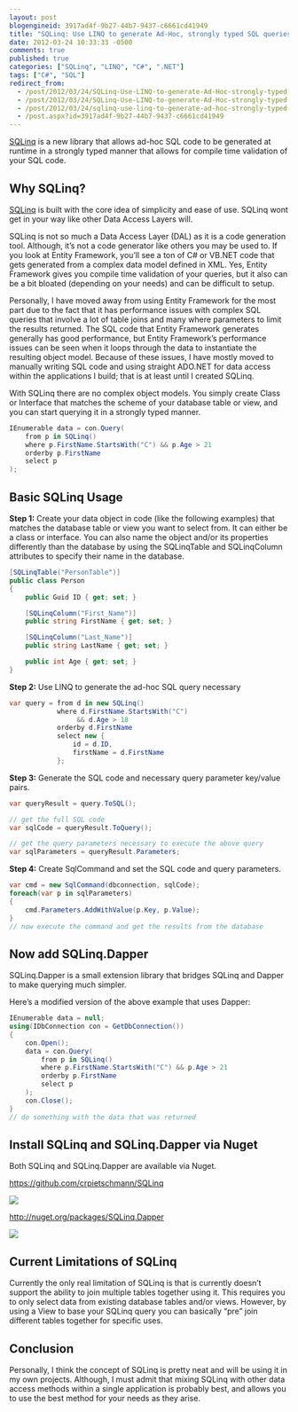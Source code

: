 ```yaml
---
layout: post
blogengineid: 3917ad4f-9b27-44b7-9437-c6661cd41949
title: "SQLinq: Use LINQ to generate Ad-Hoc, strongly typed SQL queries"
date: 2012-03-24 10:33:33 -0500
comments: true
published: true
categories: ["SQLinq", "LINQ", "C#", ".NET"]
tags: ["C#", "SQL"]
redirect_from: 
  - /post/2012/03/24/SQLinq-Use-LINQ-to-generate-Ad-Hoc-strongly-typed-SQL-queries.aspx
  - /post/2012/03/24/SQLinq-Use-LINQ-to-generate-Ad-Hoc-strongly-typed-SQL-queries
  - /post/2012/03/24/sqlinq-use-linq-to-generate-ad-hoc-strongly-typed-sql-queries
  - /post.aspx?id=3917ad4f-9b27-44b7-9437-c6661cd41949
---
```


[SQLinq](https://github.com/crpietschmann/SQLinq) is a new library that allows ad-hoc SQL code to be generated at runtime in a strongly typed manner that allows for compile time validation of your SQL code.  

## Why SQLinq?

[SQLinq](https://github.com/crpietschmann/SQLinq) is built with the core idea of simplicity and ease of use. SQLinq wont get in your way like other Data Access Layers will.  

SQLinq is not so much a Data Access Layer (DAL) as it is a code generation tool. Although, it’s not a code generator like others you may be used to. If you look at Entity Framework, you’ll see a ton of C# or VB.NET code that gets generated from a complex data model defined in XML. Yes, Entity Framework gives you compile time validation of your queries, but it also can be a bit bloated (depending on your needs) and can be difficult to setup.  

Personally, I have moved away from using Entity Framework for the most part due to the fact that it has performance issues with complex SQL queries that involve a lot of table joins and many where parameters to limit the results returned. The SQL code that Entity Framework generates generally has good performance, but Entity Framework’s performance issues can be seen when it loops through the data to instantiate the resulting object model. Because of these issues, I have mostly moved to manually writing SQL code and using straight ADO.NET for data access within the applications I build; that is at least until I created SQLinq.  

With SQLinq there are no complex object models. You simply create Class or Interface that matches the scheme of your database table or view, and you can start querying it in a strongly typed manner.

```csharp
IEnumerable data = con.Query(
    from p in SQLinq()
    where p.FirstName.StartsWith("C") && p.Age > 21
    orderby p.FirstName
    select p
);
```

## Basic SQLinq Usage

**Step 1:** Create your data object in code (like the following examples) that matches the database table or view you want to select from. It can either be a class or interface. You can also name the object and/or its properties differently than the database by using the SQLinqTable and SQLinqColumn attributes to specify their name in the database.

```csharp
[SQLinqTable("PersonTable")]
public class Person
{
    public Guid ID { get; set; }

    [SQLinqColumn("First_Name")]
    public string FirstName { get; set; }

    [SQLinqColumn("Last_Name")]
    public string LastName { get; set; }

    public int Age { get; set; }
}
```

**Step 2:** Use LINQ to generate the ad-hoc SQL query necessary

```csharp
var query = from d in new SQLinq()
            where d.FirstName.StartsWith("C")
                 && d.Age > 18
            orderby d.FirstName
            select new {
                id = d.ID,
                firstName = d.FirstName
            };
```

**Step 3:** Generate the SQL code and necessary query parameter key/value pairs.

```csharp
var queryResult = query.ToSQL();

// get the full SQL code
var sqlCode = queryResult.ToQuery();

// get the query parameters necessary to execute the above query
var sqlParameters = queryResult.Parameters;
```

**Step 4:** Create SqlCommand and set the SQL code and query parameters.

```csharp
var cmd = new SqlCommand(dbconnection, sqlCode);
foreach(var p in sqlParameters)
{
    cmd.Parameters.AddWithValue(p.Key, p.Value);
}
// now execute the command and get the results from the database
```

## Now add SQLinq.Dapper

SQLinq.Dapper is a small extension library that bridges SQLinq and Dapper to make querying much simpler.

Here’s a modified version of the above example that uses Dapper:

```csharp
IEnumerable data = null;
using(IDbConnection con = GetDbConnection())
{
    con.Open();
    data = con.Query(
        from p in SQLinq()
        where p.FirstName.StartsWith("C") && p.Age > 21
        orderby p.FirstName
        select p
    );
    con.Close();
}
// do something with the data that was returned
```

## Install SQLinq and SQLinq.Dapper via Nuget

Both SQLinq and SQLinq.Dapper are available via Nuget.

<https://github.com/crpietschmann/SQLinq>

<a href="http://nuget.org/packages/sqlinq"><img style="background-image: none; border-right-width: 0px; padding-left: 0px; padding-right: 0px; border-top-width: 0px; border-bottom-width: 0px; border-left-width: 0px; padding-top: 0px" border="0" src="http://sqlinq.codeplex.com/Download?ProjectName=sqlinq&amp;DownloadId=357830" /></a>

<a href="http://nuget.org/packages/SQLinq.Dapper">http://nuget.org/packages/SQLinq.Dapper</a>

<a href="http://nuget.org/packages/SQLinq.Dapper"><img style="background-image: none; border-right-width: 0px; padding-left: 0px; padding-right: 0px; border-top-width: 0px; border-bottom-width: 0px; border-left-width: 0px; padding-top: 0px" border="0" src="http://download.codeplex.com/Download?ProjectName=sqlinq&amp;DownloadId=358422" /></a>

## Current Limitations of SQLinq

Currently the only real limitation of SQLinq is that is currently doesn’t support the ability to join multiple tables together using it. This requires you to only select data from existing database tables and/or views. However, by using a View to base your SQLinq query you can basically “pre” join different tables together for specific uses.

## Conclusion

Personally, I think the concept of SQLinq is pretty neat and will be using it in my own projects. Although, I must admit that mixing SQLinq with other data access methods within a single application is probably best, and allows you to use the best method for your needs as they arise.
